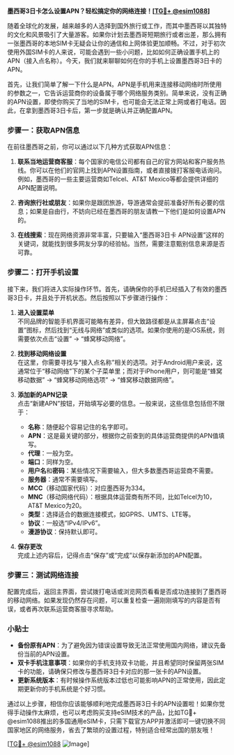**墨西哥3日卡怎么设置APN？轻松搞定你的网络连接！[[TG💪+ @esim1088](https://t.me/s/esim1088)]**

随着全球化的发展，越来越多的人选择到国外旅行或工作，而其中墨西哥以其独特的文化和风景吸引了大量游客。如果你计划去墨西哥短期旅行或者出差，那么拥有一张墨西哥的本地SIM卡无疑会让你的通信和上网体验更加顺畅。不过，对于初次使用外国SIM卡的人来说，可能会遇到一些小问题，比如如何正确设置手机上的APN（接入点名称）。今天，我们就来聊聊如何在你的手机上设置墨西哥3日卡的APN。

首先，让我们简单了解一下什么是APN。APN是手机用来连接移动网络时所使用的参数之一，它告诉运营商你的设备属于哪个网络服务类别。简单来说，没有正确的APN设置，即使你购买了当地的SIM卡，也可能会无法正常上网或者打电话。因此，在拿到墨西哥3日卡后，第一步就是确认并正确配置APN。

### 步骤一：获取APN信息

在前往墨西哥之前，你可以通过以下几种方式获取APN信息：

1. **联系当地运营商客服**：每个国家的电信公司都有自己的官方网站和客户服务热线。你可以在他们的官网上找到APN设置指南，或者直接拨打客服电话询问。例如，墨西哥的一些主要运营商如Telcel、AT&T Mexico等都会提供详细的APN配置说明。

2. **咨询旅行社或朋友**：如果你是跟团旅游，导游通常会提前准备好所有必要的信息；如果是自由行，不妨向已经在墨西哥的朋友请教一下他们是如何设置APN的。

3. **在线搜索**：现在网络资源非常丰富，只要输入“墨西哥3日卡 APN设置”这样的关键词，就能找到很多网友分享的经验帖。当然，需要注意甄别信息来源是否可靠。

### 步骤二：打开手机设置

接下来，我们将进入实际操作环节。首先，请确保你的手机已经插入了有效的墨西哥3日卡，并且处于开机状态。然后按照以下步骤进行操作：

1. **进入设置菜单**  
   不同品牌的智能手机界面可能略有差异，但大致路径都是从主屏幕点击“设置”图标，然后找到“无线与网络”或类似的选项。如果你使用的是iOS系统，则需要依次点击“设置” -> “蜂窝移动网络”。

2. **找到移动网络设置**  
   在这里，你需要寻找与“接入点名称”相关的选项。对于Android用户来说，这通常位于“移动网络”下的某个子菜单里；而对于iPhone用户，则可能是“蜂窝移动数据” -> “蜂窝移动网络选项” -> “蜂窝移动数据网络”。

3. **添加新的APN记录**  
   点击“新建APN”按钮，开始填写必要的信息。一般来说，这些信息包括但不限于：
   - **名称**：随便起个容易记住的名字即可。
   - **APN**：这是最关键的部分，根据你之前查到的具体运营商提供的APN值填写。
   - **代理**：一般为空。
   - **端口**：同样为空。
   - **用户名**和**密码**：某些情况下需要输入，但大多数墨西哥运营商不需要。
   - **服务器**：通常不需要填写。
   - **MCC**（移动国家代码）：对应墨西哥为334。
   - **MNC**（移动网络代码）：根据具体运营商有所不同，比如Telcel为10，AT&T Mexico为20。
   - **类型**：选择适合的数据连接模式，如GPRS、UMTS、LTE等。
   - **协议**：一般选“IPv4/IPv6”。
   - **漫游协议**：保持默认即可。

4. **保存更改**  
   完成上述内容后，记得点击“保存”或“完成”以保存新添加的APN配置。

### 步骤三：测试网络连接

配置完成后，返回主界面，尝试拨打电话或浏览网页看看是否成功连接到了墨西哥的移动网络。如果发现仍然存在问题，可以重复检查一遍刚刚填写的内容是否有误，或者再次联系运营商客服寻求帮助。

### 小贴士

- **备份原有APN**：为了避免因为错误设置导致无法正常使用国内网络，建议先备份当前的APN设置。
- **双卡手机注意事项**：如果你的手机支持双卡功能，并且希望同时保留两张SIM卡的功能，请确保只修改与墨西哥3日卡对应的那一张卡的APN设置。
- **更新系统版本**：有时候操作系统版本过低也可能影响APN的正常使用，因此定期更新你的手机系统是个好习惯。

通过以上步骤，相信你应该能够顺利地完成墨西哥3日卡的APN设置啦！如果你觉得手动操作太麻烦，也可以考虑购买支持eSIM技术的产品，比如TG💪+ @esim1088推出的多国通用eSIM卡，只需下载官方APP并激活即可一键切换不同国家地区的网络服务，省去了繁琐的设置过程，特别适合经常出国的朋友哦！

[[TG💪+ @esim1088](https://t.me/s/esim1088) ![Image](https://i.postimg.cc/4NQfJmqS/Snipaste-2025-05-13-00-14-12.png)]
